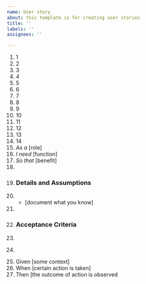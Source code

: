 ```yaml
---
name: User story
about: this template is for creating user stories
title: ''
labels: ''
assignees: ''

---
```


1. 1
2. 2
3. 3
4. 4
5. 5
6. 6
7. 7
8. 8
9. 9
10. 10
11. 11
12. 12
13. 13
14. 14
1. *As a* [role] 
2. *I need* [function] 
3. *So that* [benefit] 
4. 
5. ### Details and Assumptions
6. * [document what you know]
7. 
8. ### Acceptance Criteria 
9. 
10. ```gherkin
11. Given [some context]
12. When [certain action is taken]
13. Then [the outcome of action is observed
